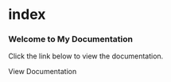 # index

### Welcome to My Documentation

Click the link below to view the documentation.

View Documentation
